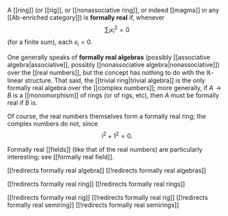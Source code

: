 
A [[ring]] (or [[rig]], or [[nonassociative ring]], or indeed [[magma]] in any [[Ab-enriched category]]) is __formally real__ if, whenever
$$ \sum_i x_i^2 = 0 $$
(for a finite sum), each $x_i = 0$.

One generally speaks of __formally real algebras__ (possibly [[associative algebra|associative]], possibly [[nonassociative algebra|nonassociative]]) over the [[real numbers]], but the concept has nothing to do with the $\mathbb{R}$-linear structure.  That said, the [[trivial ring|trivial algebra]] is the only formally real algebra over the [[complex numbers]]; more generally, if $A \to B$ is a [[monomorphism]] of rings (or of rigs, etc), then $A$ must be formally real if $B$ is.

Of course, the real numbers themselves form a formally real ring; the complex numbers do not, since
$$ \mathrm{i}^2 + 1^2 = 0 .$$

Formally real [[fields]] (like that of the real numbers) are particularly interesting; see [[formally real field]].


[[!redirects formally real algebra]]
[[!redirects formally real algebras]]

[[!redirects formally real ring]]
[[!redirects formally real rings]]

[[!redirects formally real rig]]
[[!redirects formally real rig]]
[[!redirects formally real semiring]]
[[!redirects formally real semirings]]

